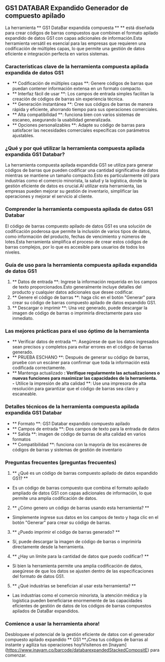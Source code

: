 ## GS1 DATABAR Expandido Generador de compuesto apilado

La herramienta ** GS1 DataBar expandida compuesta ** ** está diseñada para crear códigos de barras compuestos que combinen el formato apilado expandido de datos GS1 con capas adicionales de información.Esta herramienta versátil es esencial para las empresas que requieren una codificación de múltiples capas, lo que permite una gestión de datos eficiente e integración perfecta en varios sistemas.

### Características clave de la herramienta compuesta apilada expandida de datos GS1

- ** Codificación de múltiples capas **: Genere códigos de barras que puedan contener información extensa en un formato compacto.
- ** Interfaz fácil de usar **: Los campos de entrada simples facilitan la creación de códigos de barras sin experiencia técnica.
- ** Generación instantánea **: Cree sus códigos de barras de manera rápida y eficiente, ahorrando tiempo para sus operaciones comerciales.
- ** Alta compatibilidad **: funciona bien con varios sistemas de escaneo, asegurando la usabilidad generalizada.
- ** Opciones personalizables **: Adapte su código de barras para satisfacer las necesidades comerciales específicas con parámetros ajustables.

### ¿Qué y por qué utilizar la herramienta compuesta apilada expandida GS1 Databar?

La herramienta compuesta apilada expandida GS1 se utiliza para generar códigos de barras que pueden codificar una cantidad significativa de datos mientras se mantiene un tamaño compacto.Esto es particularmente útil para industrias como el comercio minorista, la salud y la logística, donde la gestión eficiente de datos es crucial.Al utilizar esta herramienta, las empresas pueden mejorar su gestión de inventario, simplificar las operaciones y mejorar el servicio al cliente.

### Comprender la herramienta compuesta apilada de datos GS1 Databar

El código de barras compuesto apilado de datos GS1 es una solución de codificación poderosa que permite la inclusión de varios tipos de datos, como información del producto, fechas de vencimiento y números de lotes.Esta herramienta simplifica el proceso de crear estos códigos de barras complejos, por lo que es accesible para usuarios de todos los niveles.

### Guía de uso para la herramienta compuesta apilada expandida de datos GS1

1. ** Datos de entrada **: Ingrese la información requerida en los campos de texto proporcionados.Esto generalmente incluye detalles del producto y cualquier datos adicionales que desee codificar.
2. ** Genere el código de barras **: haga clic en el botón "Generar" para crear su código de barras compuesto apilado de datos expandido GS1.
3. ** Descargar o imprimir **: Una vez generado, puede descargar la imagen de código de barras o imprimirla directamente para uso inmediato.

### Las mejores prácticas para el uso óptimo de la herramienta

- ** Verificar datos de entrada **: Asegúrese de que los datos ingresados ​​sean precisos y completos para evitar errores en el código de barras generado.
- ** PRUEBA ESCHANO **: Después de generar su código de barras, pruebe con un escáner para confirmar que toda la información está codificada correctamente.
- ** Mantenga actualizado **: Verifique regularmente las actualizaciones o nuevas funciones para maximizar las capacidades de la herramienta.
-** Utilice la impresión de alta calidad **: Use una impresora de alta resolución para garantizar que el código de barras sea claro y escaneable.

### Detalles técnicos de la herramienta compuesta apilada expandida GS1 Databar

- ** Formato **: GS1 Databar expandido compuesto apilado
- ** Campos de entrada **: Dos campos de texto para la entrada de datos
- ** Salida **: imagen de código de barras de alta calidad en varios formatos
- ** Compatibilidad **: funciona con la mayoría de los escáneres de códigos de barras y sistemas de gestión de inventario

### Preguntas frecuentes (preguntas frecuentes)

1. ** ¿Qué es un código de barras compuesto apilado de datos expandido GS1? **
- Es un código de barras compuesto que combina el formato apilado ampliado de datos GS1 con capas adicionales de información, lo que permite una amplia codificación de datos.

2. ** ¿Cómo genero un código de barras usando esta herramienta? **
- Simplemente ingrese sus datos en los campos de texto y haga clic en el botón "Generar" para crear su código de barras.

3. ** ¿Puedo imprimir el código de barras generado? **
- Sí, puede descargar la imagen de código de barras o imprimirla directamente desde la herramienta.

4. ** ¿Hay un límite para la cantidad de datos que puedo codificar? **
- Si bien la herramienta permite una amplia codificación de datos, asegúrese de que los datos se ajusten dentro de las especificaciones del formato de datos GS1.

5. ** ¿Qué industrias se benefician al usar esta herramienta? **
- Las industrias como el comercio minorista, la atención médica y la logística pueden beneficiarse enormemente de las capacidades eficientes de gestión de datos de los códigos de barras compuestos apilados de DataBar expandidos.

### Comience a usar la herramienta ahora!

Desbloquee el potencial de la gestión eficiente de datos con el generador compuesto apilado expandido ** GS1 **.¡Crea tus códigos de barras al instante y agiliza tus operaciones hoy!Visítenos en [Inayam] (https://www.inayam.co/barcode/databarexpandedStackedCompositE) para comenzar.